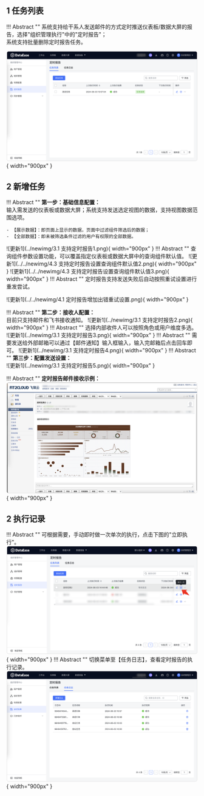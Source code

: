 ## 1 任务列表

!!! Abstract ""
    系统支持给干系人发送邮件的方式定时推送仪表板/数据大屏的报告，选择"组织管理执行"中的"定时报告"；  
    系统支持批量删除定时报告任务。

![定时报告](../img/xpack/定时报告任务列表.png){ width="900px" }

## 2 新增任务

!!! Abstract ""
    **第一步：基础信息配置：**   
    输入需发送的仪表板或数据大屏；系统支持发送选定视图的数据，支持视图数据范围选项。

    - 【展示数据】：即页面上显示的数据，页面中过滤组件筛选后的数据；
    - 【全部数据】：即未被筛选条件过滤的用户有权限的全部数据。
![更新1](../newimg/3.1 支持定时报告1.png){ width="900px" }
!!! Abstract ""
    查询组件参数设置功能，可以覆盖指定仪表板或数据大屏中的查询组件默认值。
![更新1](../../newimg/4.3 支持定时报告设置查询组件默认值2.png){ width="900px" }
![更新1](../../newimg/4.3 支持定时报告设置查询组件默认值3.png){ width="900px" }
!!! Abstract ""
    定时报告支持发送失败后自动按照重试设置进行重发尝试。

![更新1](../../newimg/4.1 定时报告增加出错重试设置.png){ width="900px" }

!!! Abstract ""
    **第二步：接收人配置：**  
    目前只支持邮件和飞书接收通知。
![更新1](../newimg/3.1 支持定时报告2.png){ width="900px" }
!!! Abstract ""
    选择内部收件人可以按照角色或用户维度多选。
![更新1](../newimg/3.1 支持定时报告3.png){ width="900px" }
!!! Abstract ""
    需要发送给外部邮箱可以通过【邮件通知】输入框输入，输入完邮箱后点击回车即可。
![更新1](../newimg/3.1 支持定时报告4.png){ width="900px" }
!!! Abstract ""
    **第三步：配置发送设置：**  
![更新1](../newimg/3.1 支持定时报告5.png){ width="900px" }

!!! Abstract ""
    **定时报告邮件接收示例：**  
![定时报告](../img/xpack/定时报告示例.png){ width="900px" }

## 2 执行记录

!!! Abstract ""
    可根据需要，手动即时做一次单次的执行，点击下图的"立即执行"。
![定时报告](../img/xpack/定时报告触发.png){ width="900px" }
!!! Abstract ""
    切换菜单至【任务日志】，查看定时报告的执行记录。
![定时报告](../img/xpack/定时报告任务日志.png){ width="900px" }
